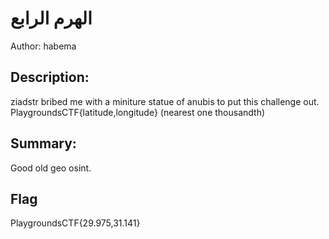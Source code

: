 # الهرم الرابع
Author: habema

## Description:
ziadstr bribed me with a miniture statue of anubis to put this challenge out.
PlaygroundsCTF{latitude,longitude} (nearest one thousandth)

## Summary:
Good old geo osint.

## Flag
PlaygroundsCTF{29.975,31.141}
